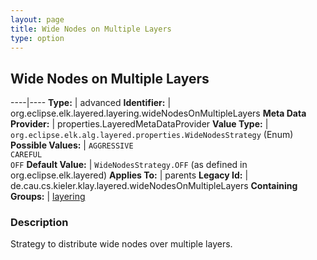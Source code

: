 ```yaml
---
layout: page
title: Wide Nodes on Multiple Layers
type: option
---
```

## Wide Nodes on Multiple Layers

----|----
**Type:** | advanced
**Identifier:** | org.eclipse.elk.layered.layering.wideNodesOnMultipleLayers
**Meta Data Provider:** | properties.LayeredMetaDataProvider
**Value Type:** | `org.eclipse.elk.alg.layered.properties.WideNodesStrategy` (Enum)
**Possible Values:** | `AGGRESSIVE`<br>`CAREFUL`<br>`OFF`
**Default Value:** | `WideNodesStrategy.OFF` (as defined in org.eclipse.elk.layered)
**Applies To:** | parents
**Legacy Id:** | de.cau.cs.kieler.klay.layered.wideNodesOnMultipleLayers
**Containing Groups:** | [layering](org-eclipse-elk-layered-layering)

### Description

Strategy to distribute wide nodes over multiple layers.
